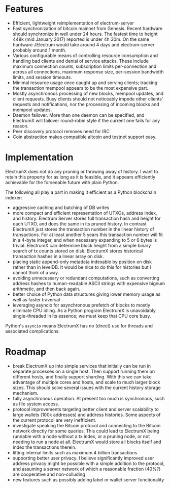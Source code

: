 Features
========

- Efficient, lightweight reimplementation of electrum-server
- Fast synchronization of bitcoin mainnet from Genesis.  Recent
  hardware should synchronize in well under 24 hours.  The fastest
  time to height 448k (mid January 2017) reported is under 4h 30m.  On
  the same hardware JElectrum would take around 4 days and
  electrum-server probably around 1 month.
- Various configurable means of controlling resource consumption and
  handling bad clients and denial of service attacks.  These include
  maximum connection counts, subscription limits per-connection and
  across all connections, maximum response size, per-session bandwidth
  limits, and session timeouts.
- Minimal resource usage once caught up and serving clients; tracking the
  transaction mempool appears to be the most expensive part.
- Mostly asynchronous processing of new blocks, mempool updates, and
  client requests.  Busy clients should not noticeably impede other
  clients' requests and notifications, nor the processing of incoming
  blocks and mempool updates.
- Daemon failover.  More than one daemon can be specified, and
  ElectrumX will failover round-robin style if the current one fails
  for any reason.
- Peer discovery protocol removes need for IRC
- Coin abstraction makes compatible altcoin and testnet support easy.

Implementation
==============

ElectrumX does not do any pruning or throwing away of history.  I want
to retain this property for as long as it is feasible, and it appears
efficiently achievable for the forseeable future with plain Python.

The following all play a part in making it efficient as a Python
blockchain indexer:

- aggressive caching and batching of DB writes
- more compact and efficient representation of UTXOs, address index,
  and history.  Electrum Server stores full transaction hash and
  height for each UTXO, and does the same in its pruned history.  In
  contrast ElectrumX just stores the transaction number in the linear
  history of transactions.  For at least another 5 years this
  transaction number will fit in a 4-byte integer, and when necessary
  expanding to 5 or 6 bytes is trivial.  ElectrumX can determine block
  height from a simple binary search of tx counts stored on disk.
  ElectrumX stores historical transaction hashes in a linear array on
  disk.
- placing static append-only metadata indexable by position on disk
  rather than in levelDB.  It would be nice to do this for histories
  but I cannot think of a way.
- avoiding unnecessary or redundant computations, such as converting
  address hashes to human-readable ASCII strings with expensive bignum
  arithmetic, and then back again.
- better choice of Python data structures giving lower memory usage as
  well as faster traversal
- leveraging asyncio for asynchronous prefetch of blocks to mostly
  eliminate CPU idling.  As a Python program ElectrumX is unavoidably
  single-threaded in its essence; we must keep that CPU core busy.

Python's `asyncio` means ElectrumX has no (direct) use for threads
and associated complications.

Roadmap
=======

* break ElectrumX up into simple services that initially can be run in
  separate processes on a single host.  Then support running them on
  different hosts, and finally support sharding.  With this we can
  take advantage of multiple cores and hosts, and scale to much larger
  block sizes.  This should solve several issues with the current
  history storage mechanism.
* fully asynchronous operation.  At present too much is synchronous, such
  as file system access.
* protocol improvements targeting better client and server scalability
  to large wallets (100k addresses) and address histories.  Some
  aspects of the current protocol are very inefficient.
* investigate speaking the Bitcoin protocol and connecting to the
  Bitcoin network directly for some queries.  This could lead to
  ElectrumX being runnable with a node without a tx index, or a
  pruning node, or not needing to run a node at all.  ElectrumX would
  store all blocks itself and index the transactions therein.
* lifting internal limits such as maximum 4 billion transactions
* supporting better user privacy.  I believe significantly improved
  user address privacy might be possible with a simple addition to the
  protocol, and assuming a server network of which a reasonable
  fraction (40%?) are cooperative and non-colluding
* new features such as possibly adding label or wallet server
  functionality
